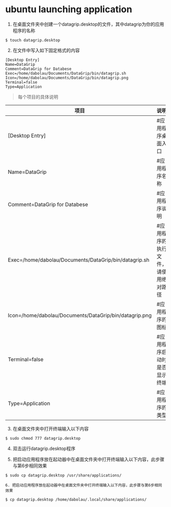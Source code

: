 ubuntu launching application
===

1. 在桌面文件夹中创建一个datagrip.desktop的文件，其中datagrip为你的应用程序的名称
```linux
$ touch datagrip.desktop
```

2. 在文件中写入如下固定格式的内容
```linux
[Desktop Entry]
Name=DataGrip
Comment=DataGrip for Databese
Exec=/home/dabolau/Documents/DataGrip/bin/datagrip.sh
Icon=/home/dabolau/Documents/DataGrip/bin/datagrip.png
Terminal=false
Type=Application
```

> 每个项目的具体说明

项目|说明
-|-
[Desktop Entry]|#应用程序桌面入口
Name=DataGrip|#应用程序名称
Comment=DataGrip for Databese|#应用程序说明
Exec=/home/dabolau/Documents/DataGrip/bin/datagrip.sh|#应用程序的执行文件，请使用绝对路径
Icon=/home/dabolau/Documents/DataGrip/bin/datagrip.png|#应用程序的图标
Terminal=false|#应用程序启动时是否显示终端
Type=Application|#应用程序的类型

3. 在桌面文件夹中打开终端输入以下内容
```linux
$ sudo chmod 777 datagrip.desktop
```

4. 双击运行datagrip.desktop程序

5. 把启动应用程序放在起动器中在桌面文件夹中打开终端输入以下内容，此步骤与第6步相同效果
```linux
$ sudo cp datagrip.desktop /usr/share/applications/
```

	6. 把启动应用程序放在起动器中在桌面文件夹中打开终端输入以下内容，此步骤与第6步相同效果
```linux
$ cp datagrip.desktop /home/dabolau/.local/share/applications/
```